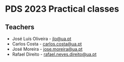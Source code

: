 # PDS 2023 Practical classes

## Teachers
- José Luís Oliveira - jlo@ua.pt
- Carlos Costa - carlos.costa@ua.pt
- José Moreira - jose.moreira@ua.pt
- Rafael Direito - rafael.neves.direito@ua.pt

